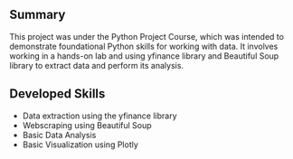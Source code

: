 
## Summary 
This project was under the Python Project Course, which was intended to demonstrate foundational Python skills for working with data. It involves working in a hands-on lab and using yfinance library and Beautiful Soup library to extract data and perform its analysis.

## Developed Skills
- Data extraction using the yfinance library
- Webscraping using Beautiful Soup
- Basic Data Analysis
- Basic Visualization using Plotly

